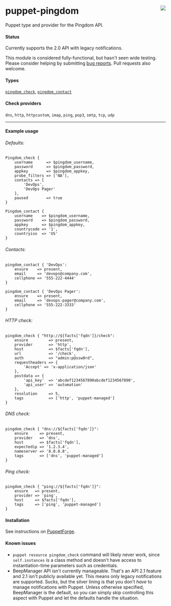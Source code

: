 # puppet-pingdom <img align="right" src="https://my.pingdom.com/images/pingdom.svg" />
Puppet type and provider for the Pingdom API. 

#### Status
Currently supports the 2.0 API with legacy notifications. 

This module is considered fully-functional, but hasn't seen wide testing. Please consider helping by submitting [bug reports](https://github.com/cwells/puppet-pingdom/issues). Pull requests also welcome.

#### Types
[`pingdom_check`][pingdom_check_properties], [`pingdom_contact`][pingdom_contact_properties]

#### Check providers
`dns`, `http`, `httpcustom`, `imap`, `ping`, `pop3`, `smtp`, `tcp`, `udp`

---
#### Example usage
###### Defaults:
```puppet
Pingdom_check {
    username      => $pingdom_username,
    password      => $pingdom_password,
    appkey        => $pingdom_appkey,
    probe_filters => ['NA'],
    contacts => [ 
        'DevOps',
        'DevOps Pager'
    ],
    paused        => true
}

Pingdom_contact {
    username    => $pingdom_username,
    password    => $pingdom_password,
    appkey      => $pingdom_appkey,
    countrycode => '1',
    countryiso  => 'US'
}
```

###### Contacts:
```puppet
pingdom_contact { 'DevOps':
    ensure    => present,
    email     => 'devops@company.com',
    cellphone => '555-222-4444'
}

pingdom_contact { 'DevOps Pager':
    ensure    => present,
    email     => 'devops-pager@company.com',
    cellphone => '555-222-3333'
}
```

###### HTTP check:
```puppet
pingdom_check { "http://${facts['fqdn']}/check":
    ensure         => present,
    provider       => 'http',
    host           => $facts['fqdn'],
    url            => '/check',
    auth           => "admin:p@ssw0rd",
    requestheaders => {
        'Accept' => 'x-application/json'
    },
    postdata => {
        'api_key'  => 'abcdef1234567890abcdef1234567890',
        'api_user' => 'automation'
    },
    resolution     => 5,
    tags           => ['http', 'puppet-managed']
}
```

###### DNS check:
```puppet
pingdom_check { "dns://${facts['fqdn']}":
    ensure     => present,
    provider   => 'dns',
    host       => $facts['fqdn'],
    expectedip => '1.2.3.4',
    nameserver => '8.8.8.8',
    tags       => ['dns', 'puppet-managed']
}
```

###### Ping check:
```puppet
pingdom_check { "ping://${facts['fqdn']}":
    ensure   => present,
    provider => 'ping',
    host     => $facts['fqdn'],
    tags     => ['ping', 'puppet-managed']
}
```

#### Installation
See instructions on [PuppetForge](https://forge.puppet.com/cwells/pingdom/readme).

#### Known issues
- `puppet resource pingdom_check` command will likely never work, since `self.instances` is a class method and doesn't have access to instantiation-time parameters such as credentials.
- BeepManager API isn't currently manageable. That's an API 2.1 feature and 2.1 isn't publicly available yet. This means only legacy notifications are supported. Sucks, but the silver lining is that you don't _have_ to manage notifications with Puppet. Unless otherwise specified, BeepManager is the default, so you can simply skip controlling this aspect with Puppet and let the defaults handle the situation.

[pingdom_check_properties]: https://github.com/cwells/puppet-pingdom/wiki/Check-properties
[pingdom_contact_properties]: https://github.com/cwells/puppet-pingdom/wiki/Contact-properties
